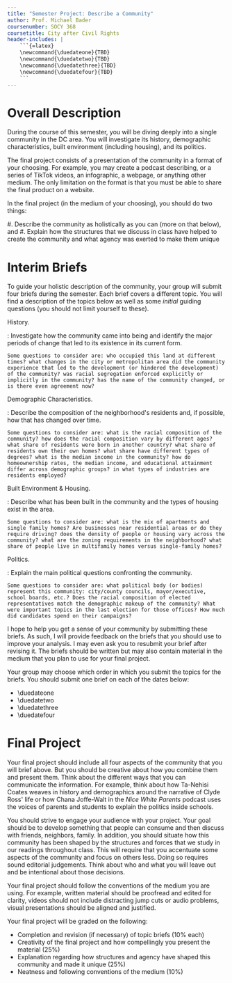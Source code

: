 ```yaml
---
title: "Semester Project: Describe a Community"
author: Prof. Michael Bader
coursenumber: SOCY 368
coursetitle: City after Civil Rights
header-includes: |
    ```{=latex}
    \newcommand{\duedateone}{TBD}
    \newcommand{\duedatetwo}{TBD}
    \newcommand{\duedatethree}{TBD}
    \newcommand{\duedatefour}{TBD}
    ```
---
```


# Overall Description
During the course of this semester, you will be diving deeply into a single community in the DC area. You will investigate its history, demographic characteristics, built environment (including housing), and its politics. 

The final project consists of a presentation of the community in a format of your choosing. For example, you may create a podcast describing, or a series of TikTok videos, an infographic, a webpage, or anything other medium. The only limitation on the format is that you must be able to share the final product on a website.

In the final project (in the medium of your choosing), you should do two things:

#. Describe the community as holistically as you can (more on that below), and
#. Explain how the structures that we discuss in class have helped to create the community and what agency was exerted to make them unique

# Interim Briefs

To guide your holistic description of the community, your group will submit four briefs during the semester. Each brief covers a different topic. You will find a description of the topics below as well as some *initial* guiding questions (you should not limit yourself to these). 

History.

: Investigate how the community came into being and identify the major periods of change that led to its existence in its current form. 

    Some questions to consider are: who occupied this land at different times? what changes in the city or metropolitan area did the community experience that led to the development (or hindered the development) of the community? was racial segregation enforced explicitly or implicitly in the community? has the name of the community changed, or is there even agreement now?

Demographic Characteristics.

: Describe the composition of the neighborhood's residents and, if possible, how that has changed over time. 

    Some questions to consider are: what is the racial composition of the community? how does the racial composition vary by different ages? what share of residents were born in another country? what share of residents own their own homes? what share have different types of degrees? what is the median income in the community? how do homeownership rates, the median income, and educational attainment differ across demographic groups? in what types of industries are residents employed?

Built Environment & Housing.

: Describe what has been built in the community and the types of housing exist in the area. 

    Some questions to consider are: what is the mix of apartments and single family homes? Are businesses near residential areas or do they require driving? does the density of people or housing vary across the community? what are the zoning requirements in the neighborhood? what share of people live in multifamily homes versus single-family homes? 

Politics.

: Explain the main political questions confronting the community. 

    Some questions to consider are: what political body (or bodies) represent this community: city/county councils, mayor/executive, school boards, etc.? Does the racial composition of elected representatives match the demographic makeup of the community? What were important topics in the last election for those offices? How much did candidates spend on their campaigns? 

I hope to help you get a sense of your community by submitting these briefs. As such, I will provide feedback on the briefs that you should use to improve your analysis. I may even ask you to resubmit your brief after revising it. The briefs should be written but may also contain material in the medium that you plan to use for your final project. 

Your group may choose which order in which you submit the topics for the briefs. You should submit one brief on each of the dates below:

* \duedateone
* \duedatetwo
* \duedatethree
* \duedatefour

# Final Project

Your final project should include all four aspects of the community that you will brief above. But you should be creative about how you combine them and present them. Think about the different ways that you can communicate the information. For example, think about how Ta-Nehisi Coates weaves in history and demographics around the narrative of Clyde Ross' life or how Chana Joffe-Walt in the *Nice White Parents* podcast uses the voices of parents and students to explain the politics inside schools.

You should strive to engage your audience with your project. Your goal should be to develop something that people can consume and then discuss with friends, neighbors, family. In addition, you should situate how this community has been shaped by the structures and forces that we study in our readings throughout class. This will require that you accentuate some aspects of the community and focus on others less. Doing so requires sound editorial judgements. Think about who and what you will leave out and be intentional about those decisions. 

Your final project should follow the conventions of the medium you are using. For example, written material should be proofread and edited for clarity, videos should not include distracting jump cuts or audio problems, visual presentations should be aligned and justified. 

Your final project will be graded on the following:

* Completion and revision (if necessary) of topic briefs (10% each)
* Creativity of the final project and how compellingly you present the material (25%)
* Explanation regarding how structures and agency have shaped this community and made it unique (25%)
* Neatness and following conventions of the medium (10%)


